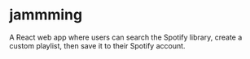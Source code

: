 # jammming
A React web app where users can search the Spotify library, create a custom playlist, then save it to their Spotify account.
